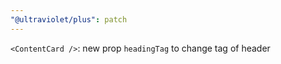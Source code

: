 ```yaml
---
"@ultraviolet/plus": patch
---
```


`<ContentCard />`: new prop `headingTag` to change tag of header
